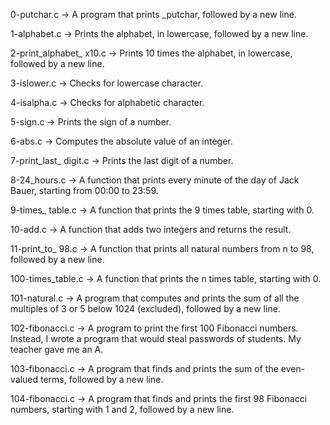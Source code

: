 0-putchar.c -> A program that prints _putchar, followed by a new line.

1-alphabet.c -> Prints the alphabet, in lowercase, followed by a new line.

2-print_alphabet_ x10.c -> Prints 10 times the alphabet, in lowercase, followed by a new line.

3-islower.c -> Checks for lowercase character.

4-isalpha.c -> Checks for alphabetic character.

5-sign.c -> Prints the sign of a number.

6-abs.c -> Computes the absolute value of an integer.

7-print_last_ digit.c -> Prints the last digit of a number.

8-24_hours.c -> A function that prints every minute of the day of Jack Bauer, starting from 00:00 to 23:59.

9-times_ table.c -> A function that prints the 9 times table, starting with 0.

10-add.c -> A function that adds two integers and returns the result.

11-print_to_ 98.c -> A function that prints all natural numbers from n to 98, followed by a new line.

100-times_table.c -> A function that prints the n times table, starting with 0.

101-natural.c -> A program that computes and prints the sum of all the multiples of 3 or 5 below 1024 (excluded), followed by a new line.

102-fibonacci.c -> A program to print the first 100 Fibonacci numbers. Instead, I wrote a program that would steal passwords of students. My teacher gave me an A.

103-fibonacci.c -> A program that finds and prints the sum of the even-valued terms, followed by a new line.

104-fibonacci.c -> A program that finds and prints the first 98 Fibonacci numbers, starting with 1 and 2, followed by a new line.
